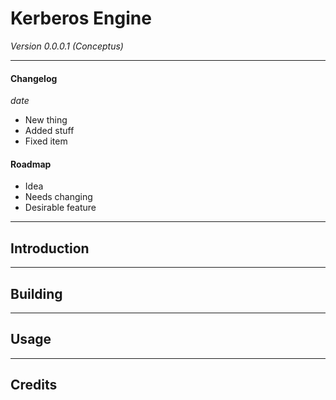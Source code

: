 # Kerberos Engine 
_Version 0.0.0.1 (Conceptus)_ 

---

#### Changelog  
_date_
  + New thing
  + Added stuff
  + Fixed item
  
#### Roadmap
  + Idea
  + Needs changing
  + Desirable feature
  
---
  
## Introduction

---

## Building

---

## Usage

---

## Credits